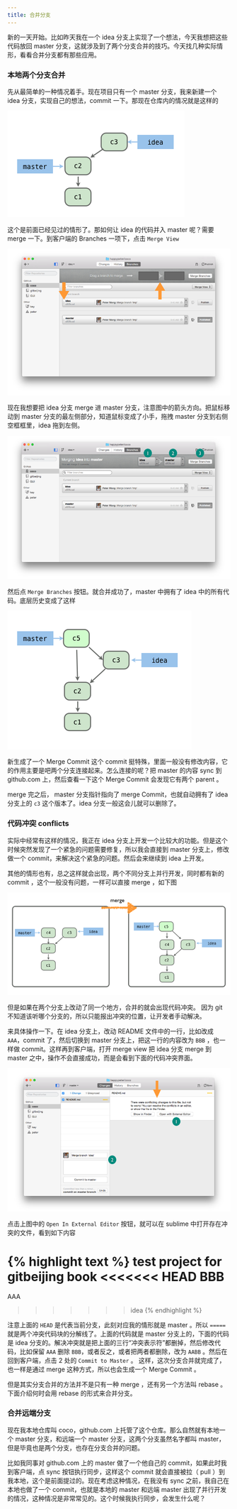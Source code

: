 ```yaml
---
title: 合并分支
---
```


<!-- 合并分支有两种主要形式， merge 和 rebase ，下面结合实际操作，说说这二者的区别。 -->

<!-- https://help.github.com/articles/merging-branches/ -->

<!-- 先讨论两个本地分支合并，再聊本地和远端分支的合并，同时都用 merge 和 rebase 两种方式 -->


新的一天开始。比如昨天我在一个 idea 分支上实现了一个想法，今天我想把这些代码放回 master 分支，这就涉及到了两个分支合并的技巧。今天找几种实际情形，看看合并分支都有那些应用。


### 本地两个分支合并

先从最简单的一种情况着手。现在项目只有一个 master 分支，我来新建一个 idea 分支，实现自己的想法，commit 一下。那现在仓库内的情况就是这样的

![](images/merge/two_branches.png)

这个是前面已经见过的情形了。那如何让 idea 的代码并入 master 呢？需要 merge 一下。到客户端的 Branches 一项下，点击 `Merge View`


![](images/merge/merge_view.png)

现在我想要把 idea 分支 merge 进 master 分支，注意图中的箭头方向。把鼠标移动到 master 分支的最左侧部分，知道鼠标变成了小手，拖拽 master 分支到右侧空框框里，idea 拖到左侧。

![](images/merge/ready_to_merge.png)

然后点 `Merge Branches` 按钮。就合并成功了，master 中拥有了 idea 中的所有代码。底层历史变成了这样

![](images/merge/after_merge.png)

新生成了一个 Merge Commit 这个 commit 挺特殊，里面一般没有修改内容，它的作用主要是吧两个分支连接起来。怎么连接的呢？把 master 的内容 sync 到 github.com 上，然后查看一下这个 Merge Commit 会发现它有两个 parent 。


merge 完之后， master 分支指针指向了 merge Commit，也就自动拥有了 idea 分支上的 `c3` 这个版本了。idea 分支一般这会儿就可以删除了。


### 代码冲突 conflicts

实际中经常有这样的情况，我正在 idea 分支上开发一个比较大的功能。但是这个时候突然发现了一个紧急的问题需要修复，所以我会直接到 master 分支上，修改做一个 commit，来解决这个紧急的问题。然后会来继续到 idea 上开发。

其他的情形也有，总之这样就会出现，两个不同分支上并行开发，同时都有新的 commit ，这个一般没有问题，一样可以直接 merge ，如下图

![](images/merge/p_merge.png)

但是如果在两个分支上改动了同一个地方，合并的就会出现代码冲突。 因为 git 不知道该听哪个分支的，所以只能报出冲突的位置，让开发者手动解决。

来具体操作一下。在 idea 分支上，改动 README 文件中的一行，比如改成 `AAA`，commit 了，然后切换到 master 分支上，把这一行的内容改为 `BBB` ，也一样做 commit。这样再到客户端，打开 merge view 把 idea 分支 merge 到 master 之中，操作不会直接成功，而是会看到下面的代码冲突界面。



![](images/merge/conflicts_view.png)



点击上图中的 `Open In External Editor` 按钮，就可以在 sublime 中打开存在冲突的文件，看到如下内容


{% highlight text %}
test project for gitbeijing book
<<<<<<< HEAD
BBB
=======
AAA
>>>>>>> idea
{% endhighlight %}


注意上面的 `HEAD` 是代表当前分支，此刻对应我的情形就是 master 。所以 `=====` 就是两个冲突代码块的分解线了。上面的代码就是 master 分支上的，下面的代码是 idea 分支的。解决冲突就是把上面的三行“冲突表示符”都删掉，然后修改代码，比如保留 `AAA` 删除 `BBB`，或者反之，或者把两者都删除，改为 `AABB` 。然后在回到客户端，点击 2 处的 `Commit to Master` 。 这样，这次分支合并就完成了，也一样是通过 merge 这种方式，所以也会生成一个 Merge Commit 。

<!-- 

使用 客户端 会 merge no-ff 不存在 fast-forward  的情况，这个跟 github.com 网站上是一样的。

-->

但是其实分支合并的方法并不是只有一种 merge ，还有另一个方法叫 rebase 。下面介绍何时会用 rebase 的形式来合并分支。

### 合并远端分支

现在我本地仓库叫 coco，github.com 上托管了这个仓库。那么自然就有本地一个 master 分支，和远端一个 master 分支，这两个分支虽然名字都叫 master，但是毕竟也是两个分支，也存在分支合并的问题。


比如我同事对 github.com 上的 master 做了一个他自己的 commit，如果此时我到客户端，点 sync 按钮执行同步，这样这个 commit 就会直接被拉（ pull ）到我本地，这个是前面提过的。现在考虑这种情况，在我没有 sync 之前，我自己在本地也做了一个 commit，也就是本地的 master 和远端 master 出现了并行开发的情况，这种情况是非常常见的。这个时候我执行同步，会发生什么呢？


